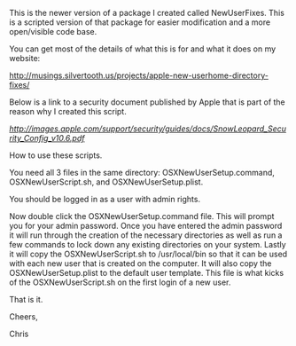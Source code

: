 This is the newer version of a package I created called NewUserFixes.  This is a scripted version of that package
for easier modification and a more open/visible code base.

You can get most of the details of what this is for and what it does on my website:

http://musings.silvertooth.us/projects/apple-new-userhome-directory-fixes/

Below is a link to a security document published by Apple that is part of the reason why I created this script.

*http://images.apple.com/support/security/guides/docs/SnowLeopard_Security_Config_v10.6.pdf*

How to use these scripts.

You need all 3 files in the same directory: OSXNewUserSetup.command, OSXNewUserScript.sh, and OSXNewUserSetup.plist.

You should be logged in as a user with admin rights.

Now double click the OSXNewUserSetup.command file.  This will prompt you for your admin password.  Once you have entered
the admin password it will run through the creation of the necessary directories as well as run a few commands to lock 
down any existing directories on your system.  Lastly it will copy the OSXNewUserScript.sh to /usr/local/bin so that it can be used with each new user that is created on the computer.  It will also copy the OSXNewUserSetup.plist to the default user template.
This file is what kicks of the OSXNewUserScript.sh on the first login of a new user.

That is it.

Cheers,

Chris
